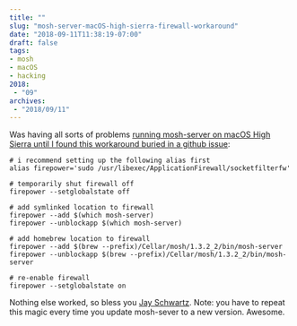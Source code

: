 ```yaml
---
title: ""
slug: "mosh-server-macOS-high-sierra-firewall-workaround"
date: "2018-09-11T11:38:19-07:00"
draft: false
tags:
- mosh
- macOS
- hacking
2018:
 - "09"
archives:
 - "2018/09/11"
---
```


Was having all sorts of problems [running mosh-server on macOS High Sierra until I found this workaround buried in a github issue][1]:

    # i recommend setting up the following alias first
    alias firepower='sudo /usr/libexec/ApplicationFirewall/socketfilterfw'
    
    # temporarily shut firewall off
    firepower --setglobalstate off
    
    # add symlinked location to firewall
    firepower --add $(which mosh-server)
    firepower --unblockapp $(which mosh-server)
    
    # add homebrew location to firewall
    firepower --add $(brew --prefix)/Cellar/mosh/1.3.2_2/bin/mosh-server
    firepower --unblockapp $(brew --prefix)/Cellar/mosh/1.3.2_2/bin/mosh-server
    
    # re-enable firewall
    firepower --setglobalstate on
  
Nothing else worked, so bless you [Jay Schwartz][2]. Note: you have to repeat this magic every time you update mosh-sever to a new version. Awesome.

[1]: https://github.com/mobile-shell/mosh/issues/898#issuecomment-368333946
[2]: https://github.com/JayTheMarketer
